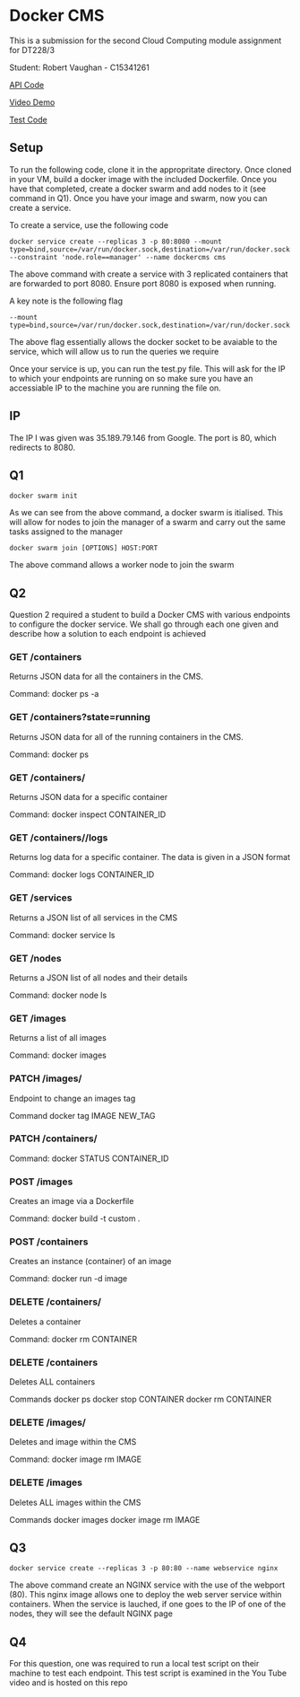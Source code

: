 # Docker CMS

This is a submission for the second Cloud Computing module assignment for DT228/3

Student: Robert Vaughan - C15341261

[API Code](https://github.com/robertjwvaughan/DockerCMS/blob/master/myapp/app.py)

[Video Demo](https://www.youtube.com/watch?v=VnA7A2FGKsw)

[Test Code](https://github.com/robertjwvaughan/DockerCMS/blob/master/test.py)

## Setup

To run the following code, clone it in the appropritate directory. Once cloned in your VM, build a docker image with the included Dockerfile. Once you have that completed, create a docker swarm and add nodes to it (see command in Q1). Once you have your image and swarm, now you can create a service. 

To create a service, use the following code

```
docker service create --replicas 3 -p 80:8080 --mount type=bind,source=/var/run/docker.sock,destination=/var/run/docker.sock --constraint 'node.role==manager' --name dockercms cms
```

The above command with create a service with 3 replicated containers that are forwarded to port 8080. Ensure port 8080 is exposed when running.

A key note is the following flag

```
--mount type=bind,source=/var/run/docker.sock,destination=/var/run/docker.sock
```

The above flag essentially allows the docker socket to be avaiable to the service, which will allow us to run the queries we require

Once your service is up, you can run the test.py file. This will ask for the IP to which your endpoints are running on so make sure you have an accessiable IP to the machine you are running the file on.

## IP

The IP I was given was 35.189.79.146 from Google. The port is 80, which redirects to 8080.

## Q1

```
docker swarm init
```
As we can see from the above command, a docker swarm is itialised. This will allow for nodes to join the manager of a swarm and carry out the same tasks assigned to the manager

```
docker swarm join [OPTIONS] HOST:PORT
```
The above command allows a worker node to join the swarm

## Q2

Question 2 required a student to build a Docker CMS with various endpoints to configure the docker service. We shall go through each one given and describe how a solution to each endpoint is achieved

### GET /containers
Returns JSON data for all the containers in the CMS.

Command: docker ps -a

### GET /containers?state=running
Returns JSON data for all of the running containers in the CMS.

Command: docker ps

### GET /containers/<id>
Returns JSON data for a specific container

Command: docker inspect CONTAINER_ID

### GET /containers/<id>/logs
Returns log data for a specific container. The data is given in a JSON format

Command: docker logs CONTAINER_ID

### GET /services
Returns a JSON list of all services in the CMS

Command: docker service ls

### GET /nodes
Returns a JSON list of all nodes and their details

Command: docker node ls

### GET /images
Returns a list of all images

Command: docker images

### PATCH /images/<id>

Endpoint to change an images tag

Command docker tag IMAGE NEW_TAG

### PATCH /containers/<id>
Command: docker STATUS CONTAINER_ID

### POST /images
Creates an image via a Dockerfile

Command: docker build -t custom .

### POST /containers
Creates an instance (container) of an image

Command: docker run -d image

### DELETE /containers/<id>
Deletes a container

Command: docker rm CONTAINER

### DELETE /containers
Deletes ALL containers

Commands 
docker ps
docker stop CONTAINER
docker rm CONTAINER

### DELETE /images/<id>
Deletes and image within the CMS

Command: docker image rm IMAGE

### DELETE /images
Deletes ALL images within the CMS

Commands
docker images
docker image rm IMAGE

## Q3
```
docker service create --replicas 3 -p 80:80 --name webservice nginx
```
The above command create an NGINX service with the use of the webport (80). This nginx image allows one to deploy the web server service within containers. When the service is lauched, if one goes to the IP of one of the nodes, they will see the default NGINX page

## Q4
For this question, one was required to run a local test script on their machine to test each endpoint. This test script is examined in the You Tube video and is hosted on this repo
